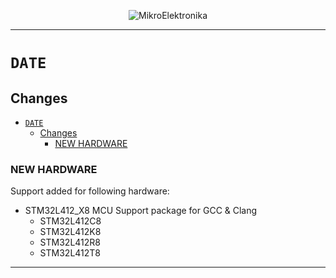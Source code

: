 <p align="center">
  <img src="http://www.mikroe.com/img/designs/beta/logo_small.png?raw=true" alt="MikroElektronika"/>
</p>

---

# `DATE`

## Changes

- [`DATE`](#date)
  - [Changes](#changes)
    - [NEW HARDWARE](#new-hardware)

### NEW HARDWARE

Support added for following hardware:

- STM32L412_X8 MCU Support package for GCC & Clang
  - STM32L412C8
  - STM32L412K8
  - STM32L412R8
  - STM32L412T8

---
